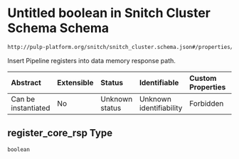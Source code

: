 # Untitled boolean in Snitch Cluster Schema Schema

```txt
http://pulp-platform.org/snitch/snitch_cluster.schema.json#/properties/timing/properties/register_core_rsp
```

Insert Pipeline registers into data memory response path.

| Abstract            | Extensible | Status         | Identifiable            | Custom Properties | Additional Properties | Access Restrictions | Defined In                                                                       |
| :------------------ | :--------- | :------------- | :---------------------- | :---------------- | :-------------------- | :------------------ | :------------------------------------------------------------------------------- |
| Can be instantiated | No         | Unknown status | Unknown identifiability | Forbidden         | Allowed               | none                | [snitch_cluster.schema.json*](snitch_cluster.schema.json "open original schema") |

## register_core_rsp Type

`boolean`
